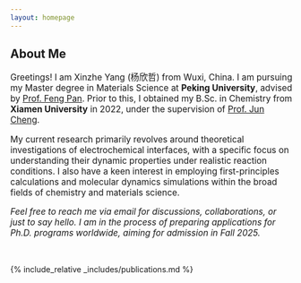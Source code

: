 ```yaml
---
layout: homepage
---
```


## About Me

<p style="font-size:110%;">Greetings! I am Xinzhe Yang (杨欣哲) from Wuxi, China. I am pursuing my Master degree in Materials Science at <strong>Peking University</strong>, advised by <a href="http://en.pkusam.cn/">Prof. Feng Pan</a>. Prior to this, I obtained my B.Sc. in Chemistry from <strong>Xiamen University</strong> in 2022, under the supervision of <a href="https://www.cheng-group.net/">Prof. Jun Cheng</a>.</p>

<p style="font-size:110%;">My current research primarily revolves around theoretical investigations of electrochemical interfaces, with a specific focus on understanding their dynamic properties under realistic reaction conditions. I also have a keen interest in employing first-principles calculations and molecular dynamics simulations within the broad fields of chemistry and materials science.</p>

<p style="font-size:110%;"><em>Feel free to reach me via email for discussions, collaborations, or just to say hello. I am in the process of preparing applications for Ph.D. programs worldwide, aiming for admission in Fall 2025.</em></p>

<p><br></p>

{% include_relative _includes/publications.md %}
